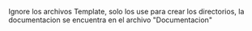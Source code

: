 Ignore los archivos Template, solo los use para crear los directorios, la documentacion se encuentra en el archivo "Documentacion"
